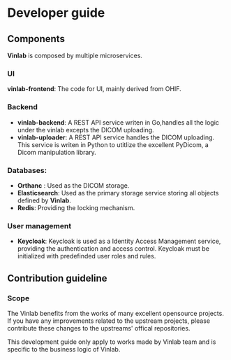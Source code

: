 # Developer guide

## Components

**Vinlab** is composed by multiple microservices.

### UI

**vinlab-frontend**: The code for UI, mainly derived from OHIF.

### Backend

- **vinlab-backend**: A REST API service writen in Go,handles all the
  logic under the vinlab excepts the DICOM uploading.
- **vinlab-uploader**: A REST API service handles the DICOM
  uploading. This service is writen in Python to utitlize the
  excellent PyDicom, a Dicom manipulation library.

### Databases:

- **Orthanc** : Used as the DICOM storage.
- **Elasticsearch**: Used as the primary storage service storing all
  objects defined by **Vinlab**.
- **Redis**: Providing the locking mechanism.

### User management

- **Keycloak**: Keycloak is used as a Identity Access Management service,
  providing the authentication and access control. Keycloak must be
  initialized with predefinded user roles and rules.

## Contribution guideline

### Scope

The Vinlab benefits from the works of many excellent opensource
projects. If you have any improvements related to the upstream
projects, please contribute these changes to the upstreams' offical
repositories.

This development guide only apply to works made by Vinlab team and is
specific to the business logic of Vinlab.
